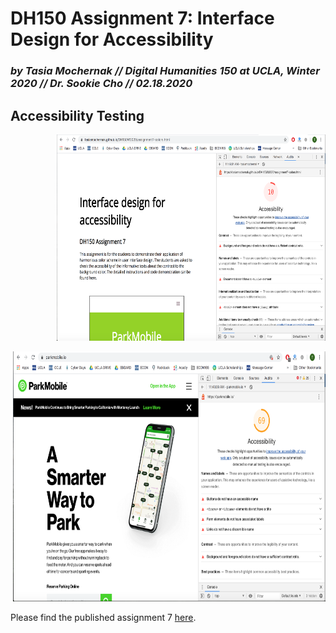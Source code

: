 # DH150 Assignment 7: Interface Design for Accessibility

### _by Tasia Mochernak // Digital Humanities 150 at UCLA, Winter 2020 // Dr. Sookie Cho // 02.18.2020_


## Accessibility Testing

<p align="right">
  <img width="430" height="330" src="Colors Accessibility Test.png">
</p>

<p align="right">
  <img width="500" height="400" src="ParkMobile Website Accessibility.png">
</p>

Please find the published assignment 7 [here](https://tasiamochernak.github.io/DH150W2020/assignment7-colors.html).
